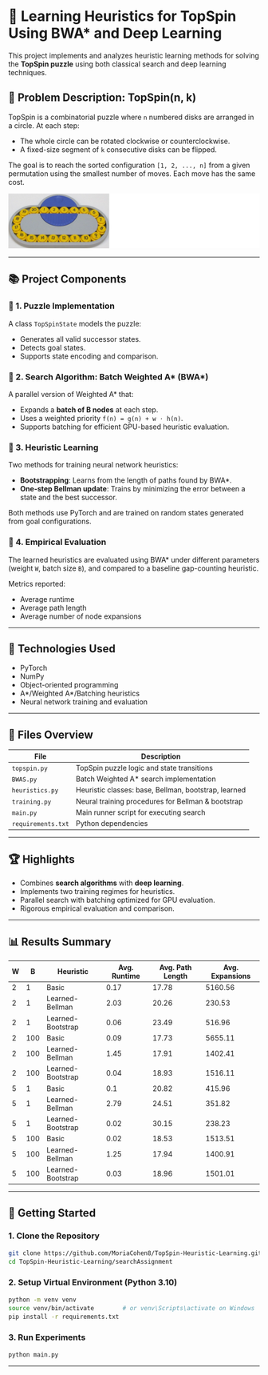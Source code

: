 
# 🔄 Learning Heuristics for TopSpin Using BWA* and Deep Learning

This project implements and analyzes heuristic learning methods for solving the **TopSpin puzzle** using both classical search and deep learning techniques.

## 🧩 Problem Description: TopSpin(n, k)

TopSpin is a combinatorial puzzle where `n` numbered disks are arranged in a circle. At each step:
- The whole circle can be rotated clockwise or counterclockwise.
- A fixed-size segment of `k` consecutive disks can be flipped.

The goal is to reach the sorted configuration `[1, 2, ..., n]` from a given permutation using the smallest number of moves. Each move has the same cost.

![Preview](topspin.png)


---

## 📚 Project Components

### 🔹 1. Puzzle Implementation
A class `TopSpinState` models the puzzle:
- Generates all valid successor states.
- Detects goal states.
- Supports state encoding and comparison.

### 🔹 2. Search Algorithm: Batch Weighted A* (BWA*)
A parallel version of Weighted A* that:
- Expands a **batch of B nodes** at each step.
- Uses a weighted priority `f(n) = g(n) + w ⋅ h(n)`.
- Supports batching for efficient GPU-based heuristic evaluation.

### 🔹 3. Heuristic Learning
Two methods for training neural network heuristics:
- **Bootstrapping**: Learns from the length of paths found by BWA*.
- **One-step Bellman update**: Trains by minimizing the error between a state and the best successor.

Both methods use PyTorch and are trained on random states generated from goal configurations.

### 🔹 4. Empirical Evaluation
The learned heuristics are evaluated using BWA* under different parameters (weight `W`, batch size `B`), and compared to a baseline gap-counting heuristic.

Metrics reported:
- Average runtime
- Average path length
- Average number of node expansions

---

## 🧠 Technologies Used

* PyTorch
* NumPy
* Object-oriented programming
* A\*/Weighted A\*/Batching heuristics
* Neural network training and evaluation

---

## 📝 Files Overview

| File               | Description                                          |
| ------------------ | ---------------------------------------------------- |
| `topspin.py`       | TopSpin puzzle logic and state transitions           |
| `BWAS.py`          | Batch Weighted A\* search implementation             |
| `heuristics.py`    | Heuristic classes: base, Bellman, bootstrap, learned |
| `training.py`      | Neural training procedures for Bellman & bootstrap   |
| `main.py`          | Main runner script for executing search              |
| `requirements.txt` | Python dependencies                                  |

---

## 🏆 Highlights

* Combines **search algorithms** with **deep learning**.
* Implements two training regimes for heuristics.
* Parallel search with batching optimized for GPU evaluation.
* Rigorous empirical evaluation and comparison.

---


## 📊 Results Summary

| W | B   | Heuristic           | Avg. Runtime | Avg. Path Length | Avg. Expansions |
|---|-----|---------------------|--------------|------------------|-----------------|
| 2 | 1   | Basic               | 0.17         | 17.78            | 5160.56         |
| 2 | 1   | Learned-Bellman     | 2.03         | 20.26            | 230.53          |
| 2 | 1   | Learned-Bootstrap   | 0.06         | 23.49            | 516.96          |
| 2 | 100 | Basic               | 0.09         | 17.73            | 5655.11         |
| 2 | 100 | Learned-Bellman     | 1.45         | 17.91            | 1402.41         |
| 2 | 100 | Learned-Bootstrap   | 0.04         | 18.93            | 1516.11         |
| 5 | 1   | Basic               | 0.1          | 20.82            | 415.96          |
| 5 | 1   | Learned-Bellman     | 2.79         | 24.51            | 351.82          |
| 5 | 1   | Learned-Bootstrap   | 0.02         | 30.15            | 238.23          |
| 5 | 100 | Basic               | 0.02         | 18.53            | 1513.51         |
| 5 | 100 | Learned-Bellman     | 1.25         | 17.94            | 1400.91         |
| 5 | 100 | Learned-Bootstrap   | 0.03         | 18.96            | 1501.01         |

---

## 🚀 Getting Started

### 1. Clone the Repository
```bash
git clone https://github.com/MoriaCohen8/TopSpin-Heuristic-Learning.git
cd TopSpin-Heuristic-Learning/searchAssignment
````

### 2. Setup Virtual Environment (Python 3.10)

```bash
python -m venv venv
source venv/bin/activate        # or venv\Scripts\activate on Windows
pip install -r requirements.txt
```

### 3. Run Experiments

```bash
python main.py
```

---
